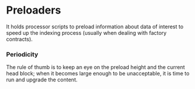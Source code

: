 # Preloaders

It holds processor scripts to preload information about data of interest to speed up the indexing process (usually when dealing with factory contracts).

### Periodicity

The rule of thumb is to keep an eye on the preload height and the current head block; when it becomes large enough to be unacceptable, it is time to run and upgrade the content.
